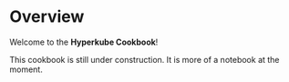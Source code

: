 # Overview

Welcome to the **Hyperkube Cookbook**!

This cookbook is still under construction.
It is more of a notebook at the moment.